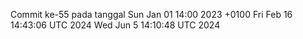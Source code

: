 Commit ke-55 pada tanggal Sun Jan 01 14:00 2023 +0100
Fri Feb 16 14:43:06 UTC 2024
Wed Jun  5 14:10:48 UTC 2024
